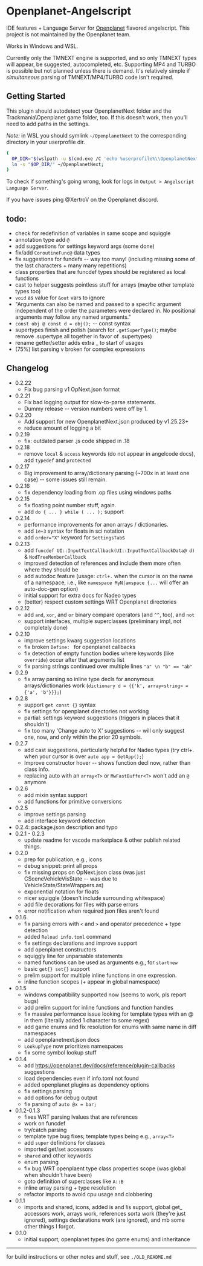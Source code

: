 # Openplanet-Angelscript

IDE features + Language Server for [Openplanet](https://openplanet.dev) flavored angelscript.
This project is not maintained by the Openplanet team.

Works in Windows and WSL.

Currently only the TMNEXT engine is supported, and so only TMNEXT types will appear, be suggested, autocompleted, etc.
Supporting MP4 and TURBO is possible but not planned unless there is demand. It's relatively simple if *simultaneous* parsing of TMNEXT/MP4/TURBO code isn't required.

## Getting Started

This plugin should autodetect your OpenplanetNext folder and the Trackmania\Openplanet game folder, too.
If this doesn't work, then you'll need to add paths in the settings.

*Note:* in WSL you should symlink `~/OpenplanetNext` to the corresponding directory in your userprofile dir.
```bash
(
  OP_DIR="$(wslpath -u $(cmd.exe /C 'echo %userprofile%\\OpenplanetNext' 2>&1 | tr -d '\r' | tail -n1))";
  ln -s "$OP_DIR/" ~/OpenplanetNext;
)
```

To check if something's going wrong, look for logs in `Output > Angelscript Language Server`.

If you have issues ping @XertroV on the Openplanet discord.

<!--
**Note:** inline array declarations like `string[] asdf = {'a', 'b', 'c', 'd'};` are taxing for the extension at the moment. This can cause out of memory errors for complex expressions like `string[][] = {{'a','b','c'},{'a','b','c'},{'a','b','c'},{'a','b','c'},{'a','b','c'},{'a','b','c'}}`.
The workaround is to populate the array with one array at a time using `.InsertLast`.
It's a bug. -->

## todo:

- check for redefinition of variables in same scope and squiggle
- annotation type add `@`
- add suggestions for settings keyword args (some done)
- fix/add `CoroutineFunc@` data types
- fix suggestions for fundefs -- way too many! (including missing some of the last characters + many many repetitions)
- class properties that are funcdef types should be registered as local functions
- cast to helper suggests pointless stuff for arrays (maybe other template types too)
- `void` as value for `&out` vars to ignore
- "Arguments can also be named and passed to a specific argument independent of the order the parameters were declared in. No positional arguments may follow any named arguments."
- `const obj @ const d = obj();` -- const syntax
- supertypes finish and polish (search for `.getSuperType()`; maybe remove .supertype all together in favor of .supertypes)
- rename getter/setter adds extra _ to start of usages
- (75%) list parsing v broken for complex expressions

## Changelog

- 0.2.22
  - Fix bug parsing v1 OpNext.json format
- 0.2.21
  - Fix bad logging output for slow-to-parse statements.
  - Dummy release -- version numbers were off by 1.
- 0.2.20
  - Add support for new OpenplanetNext.json produced by v1.25.23+
  - reduce amount of logging a bit
- 0.2.19
  - fix: outdated parser .js code shipped in .18
- 0.2.18
  - remove `local` & `access` keywords (do not appear in angelcode docs), add `typedef` and `protected`
- 0.2.17
  - Big improvement to array/dictionary parsing (~700x in at least one case) -- some issues still remain.
- 0.2.16
  - fix dependency loading from .op files using windows paths
- 0.2.15
  - fix floating point number stuff, again.
  - add `do { ... } while ( ... );` support
- 0.2.14
  - performance improvements for anon arrays / dictionaries.
  - add `1e+3` syntax for floats in sci notation
  - add `order="X"` keyword for `SettingsTab`s
- 0.2.13
  - add `funcdef UI::InputTextCallback(UI::InputTextCallbackData@ d)` & `NodTreeMemberCallback`
  - improved detection of references and include them more often where they should be
  - add autodoc feature (usage: `ctrl+.` when the cursor is on the name of a namespace, i.e., like `namespace MyN|amspace {...` will offer an auto-doc-gen option)
  - initial support for extra docs for Nadeo types
  - (better) respect custom settings WRT Openplanet directories
- 0.2.12
  - add `and`, `xor`, and `or` binary compare operators (and `^^`, too), and `not`
  - support interfaces, multiple superclasses (preliminary impl, not completely done)
- 0.2.10
  - improve settings kwarg suggestion locations
  - fix broken `Define: ` for openplanet callbacks
  - fix detection of empty function bodies where keywords (like `override`) occur after that arguments list
  - fix parsing strings continued over multiple lines `"a" \n "b" == "ab"`
- 0.2.9
  - fix array parsing so inline type decls for anonymous arrays/dictionaries work (`dictionary d = {{'k', array<string> = {'a', 'b'}}};`)
- 0.2.8
  - support `get const {}` syntax
  - fix settings for openplanet directories not working
  - partial: settings keyword suggestions (triggers in places that it shouldn't)
  - fix too many 'Change auto to X' suggestions -- will only suggest one, now, and only within the prior 20 symbols.
- 0.2.7
  - add cast suggestions, particularly helpful for Nadeo types (try ctrl+. when your cursor is over `auto app = GetApp();`)
  - Improve constructor hover -- shows function decl now, rather than class info.
  - replacing auto with an `array<T>` or `MwFastBuffer<T>` won't add an `@` anymore
- 0.2.6
  - add mixin syntax support
  - add functions for primitive conversions
- 0.2.5
  - improve settings parsing
  - add interface keyword detection
- 0.2.4: package.json description and typo
- 0.2.1 - 0.2.3
  - update readme for vscode marketplace & other publish related things.
- 0.2.0
  - prep for publication, e.g., icons
  - debug snippet: print all props
  - fix missing props on OpNext.json class (was just CSceneVehicleVisState -- was due to VehicleState/StateWrappers.as)
  - exponential notation for floats
  - nicer squiggle (doesn't include surrounding whitespace)
  - add file decorations for files with parse errors
  - error notification when required json files aren't found
- 0.1.6
  - fix parsing errors with `<` and `>` and operator precedence + type detection
  - added `Reload info.toml` command
  - fix settings declarations and improve support
  - add openplanet constructors
  - squiggly line for unparsable statements
  - named functions can be used as arguments e.g., for `startnew`
  - basic `get{} set{}` support
  - prelim support for multiple inline functions in one expression.
  - inline function scopes (+ appear in global namespace)
- 0.1.5
  - windows compatibility supported now (seems to work, pls report bugs)
  - add prelim support for inline functions and function handles
  - fix massive performance issue looking for template types with an @ in them (literally added 1 character to some regex)
  - add game enums and fix resolution for enums with same name in diff namespaces
  - add openplanetnext.json docs
  - `LookupType` now prioritizes namespaces
  - fix some symbol lookup stuff
- 0.1.4
  - add https://openplanet.dev/docs/reference/plugin-callbacks suggestions
  - load dependencies even if info.toml not found
  - added openplanet plugins as dependency options
  - fix settings parsing
  - add options for debug output
  - fix parsing of `auto @x = bar;`
- 0.1.2-0.1.3
  - fixes WRT parsing lvalues that are references
  - work on funcdef
  - try/catch parsing
  - template type bug fixes; template types being e.g., `array<T>`
  - add `super` definitions for classes
  - imported get/set accessors
  - `shared` and other keywords
  - enum parsing
  - fix bug WRT openplaent type class properties scope (was global when shouldn't have been)
  - goto definition of superclasses like `A::B`
  - inline array parsing + type resolution
  - refactor imports to avoid cpu usage and clobbering
- 0.1.1
  - imports and shared, icons, added is and !is support, global get_ accessors work, arrays work, references sorta work (they're just ignored), settings declarations work (are ignored), and mb some other things I forgot.
- 0.1.0
  - initial support, openplanet types (no game enums) and inheritance

-----

for build instructions or other notes and stuff, see `./OLD_README.md`
